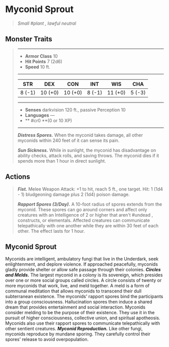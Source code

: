 # Myconid Sprout
>*Small #plant , lawful neutral*
## Monster Traits
>___
>- **Armor Class** 10
>- **Hit Points** 7 (2d6)
>- **Speed** 10 ft.
>___
>|STR|DEX|CON|INT|WIS|CHA|
>|:---:|:---:|:---:|:---:|:---:|:---:|
>|8 (-1)|10 (+0)|10 (+0)|8 (-1)|11 (+0)|5 (-3)|
>___
>- **Senses** darkvision 120 ft., passive Perception 10
>- **Languages** —
>- ** #cr0 **(0 or 10 XP)
>___
>***Distress Spores.*** When the myconid takes damage, all other myconids within 240 feet of it can sense its pain.  
>
>***Sun Sickness.*** While in sunlight, the myconid has disadvantage on ability checks, attack rolls, and saving throws. The myconid dies if it spends more than 1 hour in direct sunlight.  
>
## Actions
>***Fist.*** Melee Weapon Attack: +1 to hit, reach 5 ft., one target. Hit: 1 (1d4 - 1) bludgeoning damage plus 2 (1d4) poison damage.  
>
>***Rapport Spores (3/Day).*** A 10-foot radius of spores extends from the myconid. These spores can go around corners and affect only creatures with an Intelligence of 2 or higher that aren't #undead , constructs, or elementals. Affected creatures can communicate telepathically with one another while they are within 30 feet of each other. The effect lasts for 1 hour.
## Myconid Sprout
Myconids are intelligent, ambulatory fungi that live in the Underdark, seek enlightenment, and deplore violence. If approached peacefully, myconids gladly provide shelter or allow safe passage through their colonies.
***Circles and Melds.*** The largest myconid in a colony is its sovereign, which presides over one or more social groups called circles. A circle consists of twenty or more myconids that work, live, and meld together.
A meld is a form of communal meditation that allows myconids to transcend their dull subterranean existence. The myconids' rapport spores bind the participants into a group consciousness. Hallucination spores then induce a shared dream that provides entertainment and social interaction. Myconids consider melding to be the purpose of their existence. They use it in the pursuit of higher consciousness, collective union, and spiritual apotheosis. Myconids also use their rapport spores to communicate telepathically with other sentient creatures.
***Myconid Reproduction.*** Like other fungi, myconids reproduce by mundane sporing. They carefully control their spores' release to avoid overpopulation.